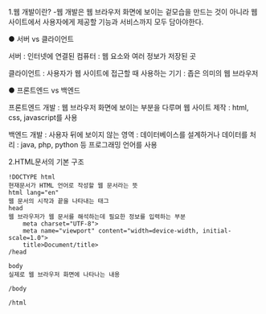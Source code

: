 1.웹 개발이란?
-웹 개발은 웹 브라우저 화면에 보이는 겉모습을 만드는 것이 아니라 웹 사이트에서 사용자에게 제공할 기능과 서비스까지 모두 담아야한다.

● 서버 vs 클라이언트

서버 : 인터넷에 연결된 컴퓨터
     : 웹 요소와 여러 정보가 저장된 곳

클라이언트 : 사용자가 웹 사이트에 접근할 때 사용하는 기기
           : 좁은 의미의 웹 브라우저
        
● 프론트엔드 vs 백엔드

프론트엔드 개발 : 웹 브라우저 화면에 보이는 부분을 다루며 웹 사이트 제작
                : html, css, javascript를 사용

백엔드 개발 : 사용자 뒤에 보이지 않는 영역
            : 데이터베이스를 설계하거나 데이터를 처리
            : java, php, python 등 프로그래밍 언어를 사용

2.HTML문서의 기본 구조
```
!DOCTYPE html  
현재문서가 HTML 언어로 작성할 웹 문서라는 뜻
html lang="en"
웹 문서의 시작과 끝을 나타내는 태그
head
웹 브라우저가 웹 문서를 해석하는데 필요한 정보를 입력하는 부분
    meta charset="UTF-8">
    meta name="viewport" content="width=device-width, initial-scale=1.0">
    title>Document/title>
/head

body
실제로 웹 브라우저 화면에 나타나는 내용    

/body

/html
```
